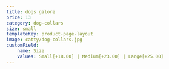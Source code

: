 ```yaml
---
title: dogs galore
price: 13
category: dog-collars
size: small
templateKey: product-page-layout
image: catty/dog-collars.jpg
customField: 
    name: Size
    values: Small[+18.00] | Medium[+23.00] | Large[+25.00]
---
```


